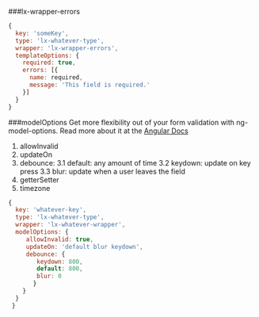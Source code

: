 ###lx-wrapper-errors

```javascript
{
  key: 'someKey',
  type: 'lx-whatever-type',
  wrapper: 'lx-wrapper-errors',
  templateOptions: {
    required: true,
    errors: [{
      name: required,
      message: 'This field is required.'
    }]
  }
}
```

###modelOptions
Get more flexibility out of your form validation with ng-model-options. 
Read more about it at the [Angular Docs](https://docs.angularjs.org/api/ng/directive/ngModelOptions "ngModelOptions")

1. allowInvalid
2. updateOn
3. debounce: 
  3.1 default: any amount of time
  3.2 keydown: update on key press
  3.3 blur: update when a user leaves the field
4. getterSetter
5. timezone
  
```javascript
{
  key: 'whatever-key',
  type: 'lx-whatever-type',
  wrapper: 'lx-whatever-wrapper',
  modelOptions: {
     allowInvalid: true,
     updateOn: 'default blur keydown',
     debounce: {
        keydown: 800,
        default: 800,
        blur: 0
       }
    }
  }
 }
```
